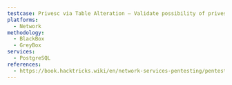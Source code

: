 ```yaml
---
testcase: Privesc via Table Alteration – Validate possibility of privesc attacks against cloud-managed Postgres (e.g., via ALTER TABLE/ANALYZE with malicious index functions and owner changes)
platforms: 
  - Network
methodology: 
  - BlackBox
  - GreyBox
services:
  - PostgreSQL
references:
  - https://book.hacktricks.wiki/en/network-services-pentesting/pentesting-postgresql.html
---
```

